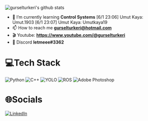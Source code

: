 ![gurselturkeri's github stats](https://github-readme-stats.vercel.app/api?username=gurselturkeri&show_icons=true&theme=tokyonight)
- 🌱 I’m currently learning **Control Systems**
[6/1 23:06] Umut Kaya: Umut.1903
[6/1 23:07] Umut Kaya: Umutkaya19
- 📫 How to reach me **gurselturkeri@hotmail.com**
- 🎬 Youtube: **https://www.youtube.com/@gurselturkeri**
- :speech_balloon: Discord **letmeee#3362** 

# 💻Tech Stack
![Python](https://img.shields.io/badge/python-3670A0?style=plastic&logo=python&logoColor=ffdd54) ![C++](https://img.shields.io/badge/C++-3670A0?style=plastic&logo=C++&logoColor=ffdd54) ![YOLO](https://img.shields.io/badge/YOLO-00FFFF?style=plastic&logo=YOLO&logoColor=black) ![ROS](https://img.shields.io/badge/ROS-22314E?style=plastic&logo=ROS&logoColor=white) ![Adobe Photoshop](https://img.shields.io/badge/Adobe%20Photoshop-31A8FF?style=plastic&logo=Adobe%20Photoshop&logoColor=white) 

# 🌐Socials
[![LinkedIn](https://img.shields.io/badge/LinkedIn-%230077B5.svg?logo=linkedin&logoColor=white)](https://linkedin.com/in/gurselturkeri)  


<!--
### :octocat:What am I Interested in?
![](https://media2.giphy.com/media/D7VSawZA4nLcJZUFLI/giphy.gif?cid=790b7611c26a43629e31de3da73ea93896f9d6019e9264f0&rid=giphy.gif)
![](https://media.giphy.com/media/Qjxs7eywctMlUFlfMX/giphy.gif)
<img align="left" width="550" height="420" src="https://github.com/gurselturkeri/gurselturkeri/blob/main/1652037642057.jpeg"></a>
-->




<!--
**gurselturkeri/gurselturkeri** is a ✨ _special_ ✨ repository because its `README.md` (this file) appears on your GitHub profile.

Here are some ideas to get you started:

- 🔭 I’m currently working on ...
- 🌱 I’m currently learning ...
- 👯 I’m looking to collaborate on ...
- 🤔 I’m looking for help with ...
- 💬 Ask me about ...
- 📫 How to reach me: ...
- 😄 Pronouns: ...
- ⚡ Fun fact: ...
-->

